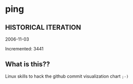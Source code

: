 # ping

## HISTORICAL ITERATION
2006-11-03

Incremented: 3441

## What is this?? 
Linux skills to hack the github commit visualization chart `;-)`
